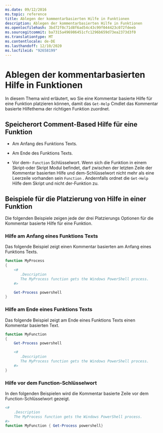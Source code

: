 ```yaml
---
ms.date: 09/12/2016
ms.topic: reference
title: Ablegen der kommentarbasierten Hilfe in Funktionen
description: Ablegen der kommentarbasierten Hilfe in Funktionen
ms.openlocfilehash: 3bd72f0c71d8f6ad54c43c99f044423c072fdeeb
ms.sourcegitcommit: ba7315a496986451cfc1296b659d73ea2373d3f0
ms.translationtype: MT
ms.contentlocale: de-DE
ms.lasthandoff: 12/10/2020
ms.locfileid: "92658199"
---
```

# <a name="placing-comment-based-help-in-functions"></a>Ablegen der kommentarbasierten Hilfe in Funktionen

In diesem Thema wird erläutert, wo Sie eine Kommentar basierte Hilfe für eine Funktion platzieren können, damit das `Get-Help` Cmdlet das Kommentar basierte Hilfethema der richtigen Funktion zuordnet.

## <a name="where-to-place-comment-based-help-for-a-function"></a>Speicherort Comment-Based Hilfe für eine Funktion

- Am Anfang des Funktions Texts.

- Am Ende des Funktions Texts.

- Vor dem- `Function` Schlüsselwort. Wenn sich die Funktion in einem Skript-oder Skript Modul befindet, darf zwischen der letzten Zeile der Kommentar basierten Hilfe und dem-Schlüsselwort nicht mehr als eine Leerzeile vorhanden sein `Function` . Andernfalls ordnet die `Get-Help` Hilfe dem Skript und nicht der-Funktion zu.

## <a name="examples-of-help-placement-in-a-function"></a>Beispiele für die Platzierung von Hilfe in einer Funktion

Die folgenden Beispiele zeigen jede der drei Platzierungs Optionen für die Kommentar basierte Hilfe für eine Funktion.

### <a name="help-at-the-beginning-of-a-function-body"></a>Hilfe am Anfang eines Funktions Texts

Das folgende Beispiel zeigt einen Kommentar basierten am Anfang eines Funktions Texts.

```powershell
function MyProcess
{
    <#
       .Description
       The MyProcess function gets the Windows PowerShell process.
    #>

    Get-Process powershell
}
```

### <a name="help-at-the-end-of-a-function-body"></a>Hilfe am Ende eines Funktions Texts

 Das folgende Beispiel zeigt am Ende eines Funktions Texts einen Kommentar basierten Text.

```powershell
function MyFunction
{
    Get-Process powershell

    <#
       .Description
       The MyProcess function gets the Windows PowerShell process.
    #>
}
```

### <a name="help-before-the-function-keyword"></a>Hilfe vor dem Function-Schlüsselwort

 In den folgenden Beispielen wird die Kommentar basierte Zeile vor dem Function-Schlüsselwort gezeigt.

```powershell
<#
    .Description
    The MyProcess function gets the Windows PowerShell process.
#>
function MyFunction { Get-Process powershell}
```
